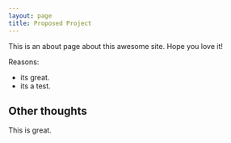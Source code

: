 ```yaml
---
layout: page
title: Proposed Project
---
```


This is an about page about this awesome site.
Hope you love it!

Reasons:
- its great.
- its a test.

## Other thoughts

This is great.
